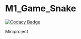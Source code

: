 # M1_Game_Snake

[![Codacy Badge](https://api.codacy.com/project/badge/Grade/2cfc193dcf5c436c87e1d92c87d07d06)](https://app.codacy.com/gh/ankitaneware13/M1_Game_Snake?utm_source=github.com&utm_medium=referral&utm_content=ankitaneware13/M1_Game_Snake&utm_campaign=Badge_Grade_Settings)

Miniproject
